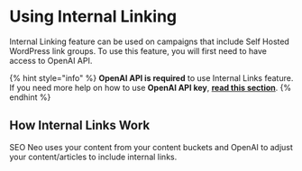 # Using Internal Linking

Internal Linking feature can be used on campaigns that include Self Hosted WordPress link groups. To use this feature, you will first need to have access to OpenAI API.

{% hint style="info" %}
**OpenAI API is required** to use Internal Links feature. If you need more help on how to use **OpenAI API key**, [**read this section**](../features/openai-for-content-buckets.md#generating-openai-secret-key-api-key).
{% endhint %}

## How Internal Links Work

SEO Neo uses your content from your content buckets and OpenAI to adjust your content/articles to include internal links.
